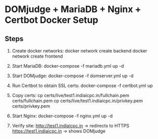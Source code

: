 # DOMjudge + MariaDB + Nginx + Certbot Docker Setup

## Steps

1. Create docker networks:
   docker network create backend
   docker network create frontend

2. Start MariaDB:
   docker-compose -f mariadb.yml up -d

3. Start DOMjudge:
   docker-compose -f domserver.yml up -d

4. Run Certbot to obtain SSL certs:
   docker-compose -f certbot.yml up

5. Copy certs:
   cp certs/live/test1.indiaicpc.in/fullchain.pem certs/fullchain.pem
   cp certs/live/test1.indiaicpc.in/privkey.pem certs/privkey.pem

6. Start Nginx:
   docker-compose -f nginx.yml up -d

7. Verify site:
   http://test1.indiaicpc.in → redirects to HTTPS
   https://test1.indiaicpc.in → shows DOMjudge

